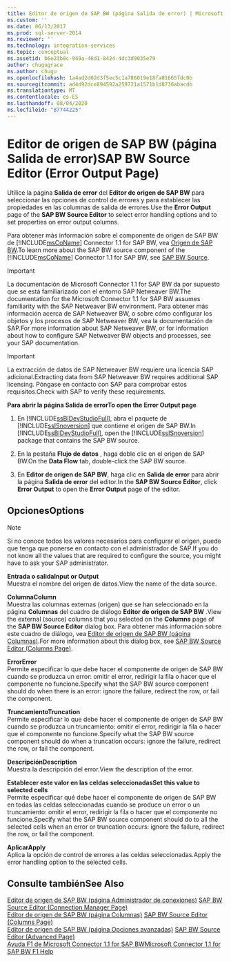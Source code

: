 ```yaml
---
title: Editor de origen de SAP BW (página Salida de error) | Microsoft Docs
ms.custom: ''
ms.date: 06/13/2017
ms.prod: sql-server-2014
ms.reviewer: ''
ms.technology: integration-services
ms.topic: conceptual
ms.assetid: b6e23b0c-949a-46d1-8424-4dc3d9035e79
author: chugugrace
ms.author: chugu
ms.openlocfilehash: 1a4ad2d02d3f5ec5c1a786019e18fa01665fdc0b
ms.sourcegitcommit: ad4d92dce894592a259721a1571b1d8736abacdb
ms.translationtype: MT
ms.contentlocale: es-ES
ms.lasthandoff: 08/04/2020
ms.locfileid: "87744225"
---
```

# <a name="sap-bw-source-editor-error-output-page"></a><span data-ttu-id="8067c-102">Editor de origen de SAP BW (página Salida de error)</span><span class="sxs-lookup"><span data-stu-id="8067c-102">SAP BW Source Editor (Error Output Page)</span></span>
  <span data-ttu-id="8067c-103">Utilice la página **Salida de error** del **Editor de origen de SAP BW** para seleccionar las opciones de control de errores y para establecer las propiedades en las columnas de salida de errores.</span><span class="sxs-lookup"><span data-stu-id="8067c-103">Use the **Error Output** page of the **SAP BW Source Editor** to select error handling options and to set properties on error output columns.</span></span>  
  
 <span data-ttu-id="8067c-104">Para obtener más información sobre el componente de origen de SAP BW de [!INCLUDE[msCoName](../../includes/msconame-md.md)] Connector 1.1 for SAP BW, vea [Origen de SAP BW](sap-bw-source.md).</span><span class="sxs-lookup"><span data-stu-id="8067c-104">To learn more about the SAP BW source component of the [!INCLUDE[msCoName](../../includes/msconame-md.md)] Connector 1.1 for SAP BW, see [SAP BW Source](sap-bw-source.md).</span></span>  
  
> [!IMPORTANT]  
>  <span data-ttu-id="8067c-105">La documentación de Microsoft Connector 1.1 for SAP BW da por supuesto que se está familiarizado con el entorno SAP Netweaver BW.</span><span class="sxs-lookup"><span data-stu-id="8067c-105">The documentation for the Microsoft Connector 1.1 for SAP BW assumes familiarity with the SAP Netweaver BW environment.</span></span> <span data-ttu-id="8067c-106">Para obtener más información acerca de SAP Netweaver BW, o sobre cómo configurar los objetos y los procesos de SAP Netweaver BW, vea la documentación de SAP.</span><span class="sxs-lookup"><span data-stu-id="8067c-106">For more information about SAP Netweaver BW, or for information about how to configure SAP Netweaver BW objects and processes, see your SAP documentation.</span></span>  
  
> [!IMPORTANT]  
>  <span data-ttu-id="8067c-107">La extracción de datos de SAP Netweaver BW requiere una licencia SAP adicional.</span><span class="sxs-lookup"><span data-stu-id="8067c-107">Extracting data from SAP Netweaver BW requires additional SAP licensing.</span></span> <span data-ttu-id="8067c-108">Póngase en contacto con SAP para comprobar estos requisitos.</span><span class="sxs-lookup"><span data-stu-id="8067c-108">Check with SAP to verify these requirements.</span></span>  
  
 <span data-ttu-id="8067c-109">**Para abrir la página Salida de error**</span><span class="sxs-lookup"><span data-stu-id="8067c-109">**To open the Error Output page**</span></span>  
  
1.  <span data-ttu-id="8067c-110">En [!INCLUDE[ssBIDevStudioFull](../../includes/ssbidevstudiofull-md.md)], abra el paquete de [!INCLUDE[ssISnoversion](../../includes/ssisnoversion-md.md)] que contiene el origen de SAP BW.</span><span class="sxs-lookup"><span data-stu-id="8067c-110">In [!INCLUDE[ssBIDevStudioFull](../../includes/ssbidevstudiofull-md.md)], open the [!INCLUDE[ssISnoversion](../../includes/ssisnoversion-md.md)] package that contains the SAP BW source.</span></span>  
  
2.  <span data-ttu-id="8067c-111">En la pestaña **Flujo de datos** , haga doble clic en el origen de SAP BW.</span><span class="sxs-lookup"><span data-stu-id="8067c-111">On the **Data Flow** tab, double-click the SAP BW source.</span></span>  
  
3.  <span data-ttu-id="8067c-112">En **Editor de origen de SAP BW**, haga clic en **Salida de error** para abrir la página **Salida de error** del editor.</span><span class="sxs-lookup"><span data-stu-id="8067c-112">In the **SAP BW Source Editor**, click **Error Output** to open the **Error Output** page of the editor.</span></span>  
  
## <a name="options"></a><span data-ttu-id="8067c-113">Opciones</span><span class="sxs-lookup"><span data-stu-id="8067c-113">Options</span></span>  
  
> [!NOTE]  
>  <span data-ttu-id="8067c-114">Si no conoce todos los valores necesarios para configurar el origen, puede que tenga que ponerse en contacto con el administrador de SAP.</span><span class="sxs-lookup"><span data-stu-id="8067c-114">If you do not know all the values that are required to configure the source, you might have to ask your SAP administrator.</span></span>  
  
 <span data-ttu-id="8067c-115">**Entrada o salida**</span><span class="sxs-lookup"><span data-stu-id="8067c-115">**Input or Output**</span></span>  
 <span data-ttu-id="8067c-116">Muestra el nombre del origen de datos.</span><span class="sxs-lookup"><span data-stu-id="8067c-116">View the name of the data source.</span></span>  
  
 <span data-ttu-id="8067c-117">**Columna**</span><span class="sxs-lookup"><span data-stu-id="8067c-117">**Column**</span></span>  
 <span data-ttu-id="8067c-118">Muestra las columnas externas (origen) que se han seleccionado en la página **Columnas** del cuadro de diálogo **Editor de origen de SAP BW** .</span><span class="sxs-lookup"><span data-stu-id="8067c-118">View the external (source) columns that you selected on the **Columns** page of the **SAP BW Source Editor** dialog box.</span></span> <span data-ttu-id="8067c-119">Para obtener más información sobre este cuadro de diálogo, vea [Editor de origen de SAP BW &#40;página Columnas&#41;](sap-bw-source-editor-columns-page.md).</span><span class="sxs-lookup"><span data-stu-id="8067c-119">For more information about this dialog box, see [SAP BW Source Editor &#40;Columns Page&#41;](sap-bw-source-editor-columns-page.md).</span></span>  
  
 <span data-ttu-id="8067c-120">**Error**</span><span class="sxs-lookup"><span data-stu-id="8067c-120">**Error**</span></span>  
 <span data-ttu-id="8067c-121">Permite especificar lo que debe hacer el componente de origen de SAP BW cuando se produzca un error: omitir el error, redirigir la fila o hacer que el componente no funcione.</span><span class="sxs-lookup"><span data-stu-id="8067c-121">Specify what the SAP BW source component should do when there is an error: ignore the failure, redirect the row, or fail the component.</span></span>  
  
 <span data-ttu-id="8067c-122">**Truncamiento**</span><span class="sxs-lookup"><span data-stu-id="8067c-122">**Truncation**</span></span>  
 <span data-ttu-id="8067c-123">Permite especificar lo que debe hacer el componente de origen de SAP BW cuando se produzca un truncamiento: omitir el error, redirigir la fila o hacer que el componente no funcione.</span><span class="sxs-lookup"><span data-stu-id="8067c-123">Specify what the SAP BW source component should do when a truncation occurs: ignore the failure, redirect the row, or fail the component.</span></span>  
  
 <span data-ttu-id="8067c-124">**Descripción**</span><span class="sxs-lookup"><span data-stu-id="8067c-124">**Description**</span></span>  
 <span data-ttu-id="8067c-125">Muestra la descripción del error.</span><span class="sxs-lookup"><span data-stu-id="8067c-125">View the description of the error.</span></span>  
  
 <span data-ttu-id="8067c-126">**Establecer este valor en las celdas seleccionadas**</span><span class="sxs-lookup"><span data-stu-id="8067c-126">**Set this value to selected cells**</span></span>  
 <span data-ttu-id="8067c-127">Permite especificar qué debe hacer el componente de origen de SAP BW en todas las celdas seleccionadas cuando se produce un error o un truncamiento: omitir el error, redirigir la fila o hacer que el componente no funcione.</span><span class="sxs-lookup"><span data-stu-id="8067c-127">Specify what the SAP BW source component should do to all the selected cells when an error or truncation occurs: ignore the failure, redirect the row, or fail the component.</span></span>  
  
 <span data-ttu-id="8067c-128">**Aplicar**</span><span class="sxs-lookup"><span data-stu-id="8067c-128">**Apply**</span></span>  
 <span data-ttu-id="8067c-129">Aplica la opción de control de errores a las celdas seleccionadas.</span><span class="sxs-lookup"><span data-stu-id="8067c-129">Apply the error handling option to the selected cells.</span></span>  
  
## <a name="see-also"></a><span data-ttu-id="8067c-130">Consulte también</span><span class="sxs-lookup"><span data-stu-id="8067c-130">See Also</span></span>  
 <span data-ttu-id="8067c-131">[Editor de origen de SAP BW &#40;página Administrador de conexiones&#41;](sap-bw-source-editor-connection-manager-page.md) </span><span class="sxs-lookup"><span data-stu-id="8067c-131">[SAP BW Source Editor &#40;Connection Manager Page&#41;](sap-bw-source-editor-connection-manager-page.md) </span></span>  
 <span data-ttu-id="8067c-132">[Editor de origen de SAP BW &#40;página Columnas&#41;](sap-bw-source-editor-columns-page.md) </span><span class="sxs-lookup"><span data-stu-id="8067c-132">[SAP BW Source Editor &#40;Columns Page&#41;](sap-bw-source-editor-columns-page.md) </span></span>  
 <span data-ttu-id="8067c-133">[Editor de origen de SAP BW &#40;página Opciones avanzadas&#41;](sap-bw-source-editor-advanced-page.md) </span><span class="sxs-lookup"><span data-stu-id="8067c-133">[SAP BW Source Editor &#40;Advanced Page&#41;](sap-bw-source-editor-advanced-page.md) </span></span>  
 [<span data-ttu-id="8067c-134">Ayuda F1 de Microsoft Connector 1.1 for SAP BW</span><span class="sxs-lookup"><span data-stu-id="8067c-134">Microsoft Connector 1.1 for SAP BW F1 Help</span></span>](../microsoft-connector-for-sap-bw-f1-help.md)  
  
  
